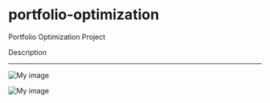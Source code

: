 portfolio-optimization
======================

Portfolio Optimization Project 

Description
<hr> 

![My image](http://imgur.com/0C3eB0x)

![My image](http://i.imgur.com/pmO8tmW.png)

